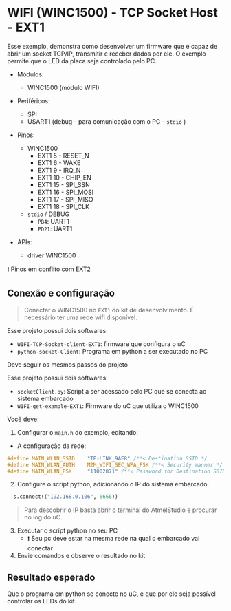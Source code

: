 # WIFI (WINC1500) - TCP Socket Host - EXT1

Esse exemplo, demonstra como desenvolver um firmware que é capaz de abrir um socket TCP/IP, transmitir e receber dados por ele. O exemplo permite que o LED da placa seja controlado pelo PC.

- Módulos: 
    - WINC1500 (módulo WIFI)
    
- Periféricos:
    - SPI
    - USART1 (debug - para comunicação com o PC - `stdio` )
    
- Pinos:
    - WINC1500
        - EXT1 5 - RESET_N  
        - EXT1 6 - WAKE
        - EXT1 9 - IRQ_N
        - EXT1 10 - CHIP_EN
        - EXT1 15 - SPI_SSN
        - EXT1 16 - SPI_MOSI
        - EXT1 17 - SPI_MISO
        - EXT1 18 - SPI_CLK
    - `stdio` / DEBUG
        - `PB4`:  UART1 
        - `PD21`: UART1
 
- APIs:
    - driver WINC1500
 
:exclamation: Pinos em conflito com EXT2
 
## Conexão e configuração

> Conectar o WINC1500 no `EXT1` do kit de desenvolvimento. É necessário ter uma rede wifi disponível.

Esse projeto possui dois softwares:

- `WIFI-TCP-Socket-client-EXT1`: firmware que configura o uC
- `python-socket-Client`: Programa em python a ser executado no PC

Deve seguir os mesmos passos do projeto 

Esse projeto possui dois softwares:

- `socketClient.py`: Script  a ser acessado pelo PC que se conecta ao sistema embarcado
- `WIFI-get-example-EXT1`: Firmware do uC que utiliza o WINC1500 

Você deve:

1. Configurar o `main.h` do exemplo, editando:

- A configuração da rede:

```c
#define MAIN_WLAN_SSID    "TP-LINK_9AE8" /**< Destination SSID */
#define MAIN_WLAN_AUTH    M2M_WIFI_SEC_WPA_PSK /**< Security manner */
#define MAIN_WLAN_PSK     "11002871" /**< Password for Destination SSID */
```

2. Configure o script python, adicionando o IP do sistema embarcado:

```py
  s.connect(("192.168.0.106", 6666))
```

> Para descobrir o IP basta abrir o terminal do AtmelStudio e procurar no log do uC.

3. Executar o script python no seu PC
    - :exclamation: Seu pc deve estar na mesma rede na qual o embarcado vai conectar
4. Envie comandos e observe o resultado no kit

## Resultado esperado

Que o programa em python se conecte no uC, e que por ele seja possível controlar os LEDs do kit.

